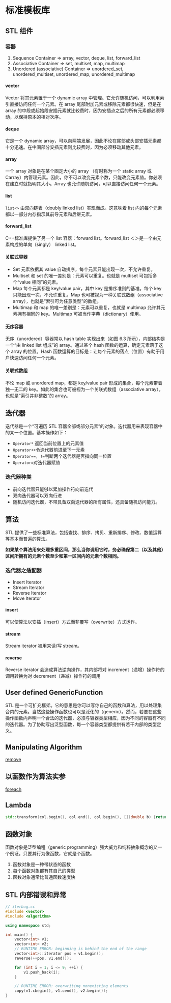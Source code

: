 # 标准模板库

## STL 组件

### 容器

1. Sequence Container => array, vector, deque, list, forward_list
2. Associative Container => set, multiset, map, multimap
3. Unordered (associative) Container => unordered_set, unordered_multiset, unordered_map, unordered_multimap

#### vector

Vector 将其元素置于一个 dynamic array 中管理。它允许随机访问，可以利用索引直接访问任何一个元素。在 array 尾部附加元素或移除元素都很快速，但是在 array 的中段或起始段安插元素就比较费时，因为安插点之后的所有元素都必须移动，以保持原本的相对次序。

#### deque

它是一个 dynamic array，可以向两端发展，因此不论在尾部或头部安插元素都十分迅速。在中间部分安插元素则比较费时，因为必须移动其他元素。

#### array

一个 array 对象是在某个固定大小的 array （有时称为一个 static array 或 Carray）内管理元素。因此，你不可以改变元素个数，只能改变元素值。你必须在建立时就指明其大小。Array 也允许随机访问，可以直接访问任何一个元素。

#### list

`list<>` 由双向链表（doubly linked list）实现而成。这意味着 list 内的每个元素都以一部分内存指示其前导元素和后继元素。

#### forward_list

C++标准库提供了另一个 list 容器：forward list。forward_list ＜＞是一个由元素构成的单向（singly） linked list。

#### 关联式容器

- Set 元素依据其 value 自动排序，每个元素只能出现一次，不允许重复。
- Multiset 和 set 的唯一差别是：元素可以重复。也就是 multiset 可包括多个“value 相同”的元素。
- Map 每个元素都是 key/value pair，其中 key 是排序准则的基准。每个 key 只能出现一次，不允许重复。Map 也可被视为一种关联式数组（associative array），也就是“索引可为任意类型”的数组。
- Multimap 和 map 的唯一差别是：元素可以重复，也就是 multimap 允许其元素拥有相同的 key。Multimap 可被当作字典（dictionary）使用。

#### 无序容器

无序（unordered）容器常以 hash table 实现出来（如图 6.3 所示），内部结构是一个“由 linked list 组成”的 array。通过某个 hash 函数的运算，确定元素落于这个 array 的位置。Hash 函数运算的目标是：让每个元素的落点（位置）有助于用户快速访问任何一个元素。

#### 关联式数组

不论 map 或 unordered map，都是 key/value pair 形成的集合，每个元素带着独一无二的 key。如此的集合也可被视为一个关联式数组（associative array），也就是“索引并非整数”的 array。

## 迭代器

迭代器是一个“可遍历 STL 容器全部或部分元素”的对象。迭代器用来表现容器中的某一个位置。基本操作如下：

- `Operator*` 返回当前位置上的元素值
- `Operator++`令迭代器前进至下一元素
- `Operator==, !=`判断两个迭代器是否指向同一位置
- `Operator=`对迭代器赋值

### 迭代器种类

- 前向迭代器只能够以累加操作符向前迭代
- 双向迭代器可以双向行进
- 随机访问迭代器，不带具备双向迭代器的所有属性，还具备随机访问能力。

## 算法

STL 提供了一些标准算法，包括查找、排序、拷贝、重新排序、修改、数值运算等基本而普遍的算法。

**如果某个算法用来处理多重区间，那么当你调用它时，务必确保第二（以及其他）区间所拥有的元素个数至少和第一区间内的元素个数相同。**

### 迭代器之适配器

- Insert Iterator
- Stream Iterator
- Reverse Iterator
- Move Iterator

#### insert

可以使算法以安插（insert）方式而非覆写（overwrite）方式运作。

#### stream

Stream iterator 被用来读/写 stream。

#### reverse

Reverse iterator 会造成算法逆向操作，其内部将对 increment（递增）操作符的调用转换为对 decrement（递减）操作符的调用

## User defined GenericFunction

STL 是一个可扩充框架。它的意思是你可以写你自己的函数和算法，用以处理集合内的元素。当然这些操作函数也可以是泛化的（generic）。然而，若要在这些操作函数内声明一个合法的迭代器，必须与容器类型相应，因为不同的容器有不同的迭代器。为了协助写出泛型函数，每一个容器类型都提供有若干内部的类型定义。

## Manipulating Algorithm

[remove](stl/remove1.cc)

## 以函数作为算法实参

[foreach](stl/foreach1.cc)

## Lambda

```c++
std::transform(col.begin(), col.end(), col.begin(), [](double b) {return d*d*d;});
```

## 函数对象

函数对象是泛型编程（generic programming）强大威力和纯粹抽象概念的又一个例证。只要其行为像函数，它就是个函数。

1. 函数对象是一种带状态的函数
2. 每个函数对象都有其自己的类型
3. 函数对象通常比普通函数速度快

## STL 内部错误和异常

```c++
// iterbug.cc
#include <vector>
#include <algorithm>

using namespace std;

int main() {
    vector<int> v1;
    vector<int> v2;
    // RUNTIME ERROR: beginning is behind the end of the range
    vector<int>::iterator pos = v1.begin();
    reverse(++pos, v1.end());

    for (int i = 1; i <= 9; ++i) {
        v1.push_back(i);
    }

    // RUNTIME ERROR: overwriting nonexisting elements
    copy(v1.cbegin(), v1.cend(), v2.begin());
}
```
